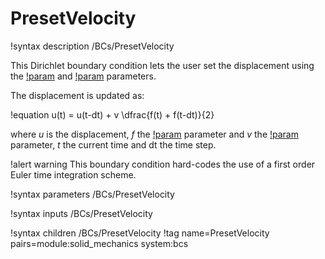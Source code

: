 # PresetVelocity

!syntax description /BCs/PresetVelocity

This Dirichlet boundary condition lets the user set the displacement using the [!param](/BCs/PresetVelocity/function) and [!param](/BCs/PresetVelocity/velocity) parameters.

The displacement is updated as:

!equation
u(t) = u(t-dt) + v \dfrac{f(t) + f(t-dt)}{2}

where $u$ is the displacement, $f$ the [!param](/BCs/PresetVelocity/function) parameter and $v$ the [!param](/BCs/PresetVelocity/velocity) parameter, $t$ the current time and dt the time step.

!alert warning
This boundary condition hard-codes the use of a first order Euler time integration scheme.

!syntax parameters /BCs/PresetVelocity

!syntax inputs /BCs/PresetVelocity

!syntax children /BCs/PresetVelocity
!tag name=PresetVelocity pairs=module:solid_mechanics system:bcs
